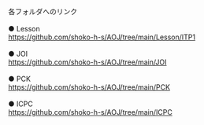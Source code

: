 各フォルダへのリンク\
\
● Lesson\
https://github.com/shoko-h-s/AOJ/tree/main/Lesson/ITP1 \
\
● JOI\
https://github.com/shoko-h-s/AOJ/tree/main/JOI \
\
● PCK\
https://github.com/shoko-h-s/AOJ/tree/main/PCK \
\
● ICPC\
https://github.com/shoko-h-s/AOJ/tree/main/ICPC

